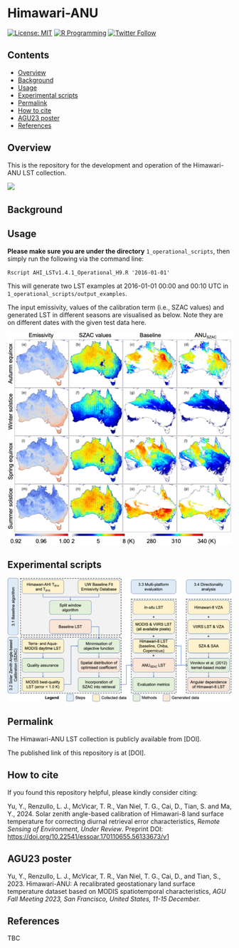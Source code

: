 # Himawari-ANU

[![License: MIT](https://img.shields.io/badge/License-MIT-yellow.svg)](https://opensource.org/licenses/MIT)
[![R Programming](https://img.shields.io/badge/-R%20Programming-3776AB?style=flat&logo=R&logoColor=white)](https://www.r-project.org/)
[![Twitter Follow](https://img.shields.io/twitter/follow/yy_nash13?style=social)](https://twitter.com/yy_nash13)

## Contents

- [Overview](#overview)
- [Background](#background)
- [Usage](#usage)
- [Experimental scripts](#experimental-scripts)
- [Permalink](#permalink)
- [How to cite](#how-to-cite)
- [AGU23 poster](#agu23-poster)
- [References](#references)

## Overview

This is the repository for the development and operation of the Himawari-ANU LST collection.

<img src="figures/graphical_abstract.png" width="600">

## Background

## Usage

**Please make sure you are under the directory** `1_operational_scripts`, then simply run the following via the command line:

```
Rscript AHI_LSTv1.4.1_Operational_H9.R '2016-01-01'
```

This will generate two LST examples at 2016-01-01 00:00 and 00:10 UTC in `1_operational_scripts/output_examples`.

The input emissivity, values of the calibration term (i.e., SZAC values) and generated LST in different seasons are visualised as below. Note they are on different dates with the given test data here.

<img src="figures/lst_examples.png" width="600">

## Experimental scripts

<img src="figures/experimental_design.png" width="600">

## Permalink

The Himawari-ANU LST collection is publicly available from [DOI].

The published link of this repository is at [DOI].

## How to cite

If you found this repository helpful, please kindly consider citing:

Yu, Y., Renzullo, L. J., McVicar, T. R., Van Niel, T. G., Cai, D., Tian, S. and Ma, Y., 2024. Solar zenith angle-based calibration of Himawari-8 land surface temperature for correcting diurnal retrieval error characteristics, *Remote Sensing of Environment, Under Review*. Preprint DOI: https://doi.org/10.22541/essoar.170110655.56133673/v1

## AGU23 poster
Yu, Y., Renzullo, L. J., McVicar, T. R., Van Niel, T. G., Cai, D., and Tian, S., 2023. Himawari-ANU: A recalibrated geostationary land surface temperature dataset based on MODIS spatiotemporal characteristics, *AGU Fall Meeting 2023, San Francisco, United States, 11-15 December.*

## References

TBC